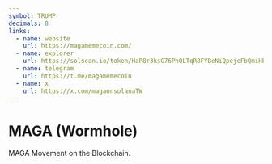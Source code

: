 ```yaml
---
symbol: TRUMP
decimals: 8
links:
  - name: website
    url: https://magamemecoin.com/
  - name: explorer
    url: https://solscan.io/token/HaP8r3ksG76PhQLTqR8FYBeNiQpejcFbQmiHbg787Ut1
  - name: telegram
    url: https://t.me/magamemecoin
  - name: x
    url: https://x.com/magaonsolanaTW
---
```


# MAGA (Wormhole)

MAGA Movement on the Blockchain.
